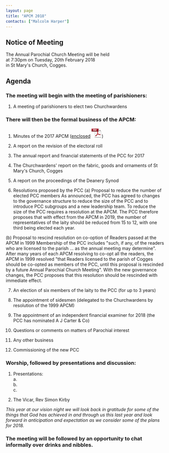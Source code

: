 ```yaml
---
layout: page
title: "APCM 2018"
contacts: ["Malcolm Harper"]
---
```

## Notice of Meeting

The Annual Parochial Church Meeting will be held<br>
at 7:30pm on Tuesday, 20th February 2018<br>
in St Mary's Church, Cogges.

## Agenda

### The meeting will begin with the meeting of parishioners:

1. A meeting of parishioners to elect two Churchwardens
<!--([nomination form enclosed](/documents/apcm/2018/Nomination%20of%20Churchwarden.pdf "Opens link to the 'Nomination of Churchwarden' pdf document.") ![PDF](/images/pdficon_large.png))--> 


### There will then be the formal business of the APCM:

1. Minutes of the 2017 APCM
([enclosed](/documents/apcm/2017/Apcm17_minutes.pdf "Opens link to the 'Apcm17_minutes' pdf document.") ![PDF](/images/pdficon_large.png))

2. A report on the revision of the electoral roll
<!--([enclosed](/documents/apcm/2018/Electoral%20Roll%20Report%202018.pdf "Opens link to the 'Electoral Roll Report 2018' pdf document.") ![PDF](/images/pdficon_large.png))-->

3. The annual report and financial statements of the PCC for 2017
<!--([enclosed](/documents/apcm/2018/AR+FS_2017.pdf "Opens link to the 'AR+FS_2017' pdf document.") ![PDF](/images/pdficon_large.png))-->

4. The Churchwardens' report on the fabric, goods and ornaments of St Mary's Church, Cogges
<!--([enclosed](/documents/apcm/2018/2018%20CW%20Report%20Fabric%20Goods%20and%20Ornaments.pdf "Opens link to the '2018 CW Report Fabric Goods and Ornaments' pdf document.") ![PDF](/images/pdficon_large.png))-->

5. A report on the proceedings of the Deanery Synod
<!--([enclosed](/documents/apcm/2018/Deanery%20Synod%20APCM%202018.pdf "Opens link to the 'Deanery Synod APCM 2018' pdf document.") ![PDF](/images/pdficon_large.png))-->

6. Resolutions proposed by the PCC
(a) Proposal to reduce the number of elected PCC members 
As announced, the PCC has agreed to changes to the governance structure to reduce the size of the PCC and to introduce PCC subgroups and a new leadership team. To reduce the size of the PCC requires a resolution at the APCM. The PCC therefore proposes that with effect from the APCM in 2019, the number of representatives of the laity should be reduced from 15 to 12, with one third being elected each year.

(b) Proposal to rescind resolution on co-option of Readers passed at the APCM in 1999 
Membership of the PCC includes "such, if any, of the readers who are licensed to the parish ... as the annual meeting may determine". After many years of each APCM resolving to co-opt all the readers, the APCM in 1999 resolved "that Readers licensed to the parish of Cogges should be co-opted as members of the PCC, until this proposal is rescinded by a future Annual Parochial Church Meeting". With the new governance changes, the PCC proposes that this resolution should be rescinded with immediate effect.

7. An election of six members of the laity to the PCC (for up to 3 years)
<!--([nomination form enclosed](/documents/apcm/2018/Nomination%20for%20PCC.pdf "Opens link to the 'Nomination for PCC' pdf document.") ![PDF](/images/pdficon_large.png))--> 

8. The appointment of sidesmen (delegated to the Churchwardens by resolution of the 1999 APCM)

9. The appointment of an independent financial examiner for 2018 (the PCC has nominated A J Carter & Co)

10. Questions or comments on matters of Parochial interest

11. Any other business

12. Commissioning of the new PCC

### Worship, followed by presentations and discussion:

1. Presentations:<br>
   a. <br>
   b. <br>
   c. 

2. The Vicar, Rev Simon Kirby<br>

*This year at our vision night we will look back in gratitude for some of the things that God has achieved in and through us this last year and look forward in anticipation and expectation as we consider some of the plans for 2018.*

### The meeting will be followed by an opportunity to chat informally over drinks and nibbles.

<br><br>
